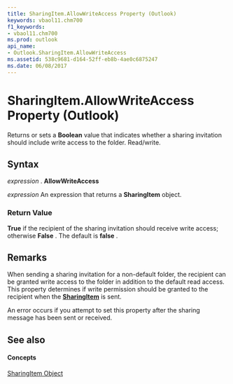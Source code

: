 ```yaml
---
title: SharingItem.AllowWriteAccess Property (Outlook)
keywords: vbaol11.chm700
f1_keywords:
- vbaol11.chm700
ms.prod: outlook
api_name:
- Outlook.SharingItem.AllowWriteAccess
ms.assetid: 538c9681-d164-52ff-eb8b-4ae0c6875247
ms.date: 06/08/2017
---
```



# SharingItem.AllowWriteAccess Property (Outlook)

Returns or sets a  **Boolean** value that indicates whether a sharing invitation should include write access to the folder. Read/write.


## Syntax

 _expression_ . **AllowWriteAccess**

 _expression_ An expression that returns a **SharingItem** object.


### Return Value

 **True** if the recipient of the sharing invitation should receive write access; otherwise **False** . The default is **false** .


## Remarks

When sending a sharing invitation for a non-default folder, the recipient can be granted write access to the folder in addition to the default read access. This property determines if write permission should be granted to the recipient when the  **[SharingItem](Outlook.SharingItem.md)** is sent.

An error occurs if you attempt to set this property after the sharing message has been sent or received.


## See also


#### Concepts


[SharingItem Object](Outlook.SharingItem.md)

